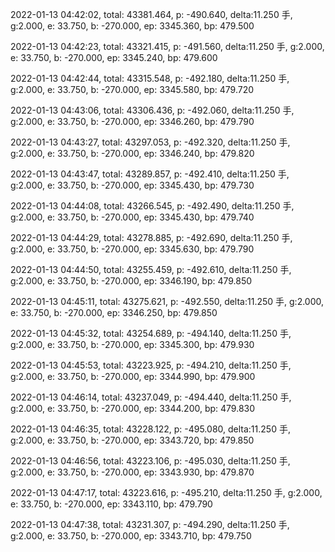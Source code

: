 2022-01-13 04:42:02, total: 43381.464, p: -490.640, delta:11.250 手, g:2.000, e: 33.750, b: -270.000, ep: 3345.360, bp: 479.500

2022-01-13 04:42:23, total: 43321.415, p: -491.560, delta:11.250 手, g:2.000, e: 33.750, b: -270.000, ep: 3345.240, bp: 479.600

2022-01-13 04:42:44, total: 43315.548, p: -492.180, delta:11.250 手, g:2.000, e: 33.750, b: -270.000, ep: 3345.580, bp: 479.720

2022-01-13 04:43:06, total: 43306.436, p: -492.060, delta:11.250 手, g:2.000, e: 33.750, b: -270.000, ep: 3346.260, bp: 479.790

2022-01-13 04:43:27, total: 43297.053, p: -492.320, delta:11.250 手, g:2.000, e: 33.750, b: -270.000, ep: 3346.240, bp: 479.820

2022-01-13 04:43:47, total: 43289.857, p: -492.410, delta:11.250 手, g:2.000, e: 33.750, b: -270.000, ep: 3345.430, bp: 479.730

2022-01-13 04:44:08, total: 43266.545, p: -492.490, delta:11.250 手, g:2.000, e: 33.750, b: -270.000, ep: 3345.430, bp: 479.740

2022-01-13 04:44:29, total: 43278.885, p: -492.690, delta:11.250 手, g:2.000, e: 33.750, b: -270.000, ep: 3345.630, bp: 479.790

2022-01-13 04:44:50, total: 43255.459, p: -492.610, delta:11.250 手, g:2.000, e: 33.750, b: -270.000, ep: 3346.190, bp: 479.850

2022-01-13 04:45:11, total: 43275.621, p: -492.550, delta:11.250 手, g:2.000, e: 33.750, b: -270.000, ep: 3346.250, bp: 479.850

2022-01-13 04:45:32, total: 43254.689, p: -494.140, delta:11.250 手, g:2.000, e: 33.750, b: -270.000, ep: 3345.300, bp: 479.930

2022-01-13 04:45:53, total: 43223.925, p: -494.210, delta:11.250 手, g:2.000, e: 33.750, b: -270.000, ep: 3344.990, bp: 479.900

2022-01-13 04:46:14, total: 43237.049, p: -494.440, delta:11.250 手, g:2.000, e: 33.750, b: -270.000, ep: 3344.200, bp: 479.830

2022-01-13 04:46:35, total: 43228.122, p: -495.080, delta:11.250 手, g:2.000, e: 33.750, b: -270.000, ep: 3343.720, bp: 479.850

2022-01-13 04:46:56, total: 43223.106, p: -495.030, delta:11.250 手, g:2.000, e: 33.750, b: -270.000, ep: 3343.930, bp: 479.870

2022-01-13 04:47:17, total: 43223.616, p: -495.210, delta:11.250 手, g:2.000, e: 33.750, b: -270.000, ep: 3343.110, bp: 479.790

2022-01-13 04:47:38, total: 43231.307, p: -494.290, delta:11.250 手, g:2.000, e: 33.750, b: -270.000, ep: 3343.710, bp: 479.750